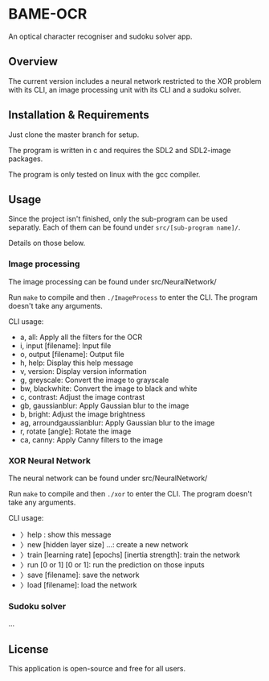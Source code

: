 # BAME-OCR

An optical character recogniser and sudoku solver app. 

## Overview

The current version includes a neural network restricted to the XOR problem with
its CLI, an image processing unit with its CLI and a sudoku solver.

## Installation & Requirements

Just clone the master branch for setup.

The program is written in c and requires the SDL2 and SDL2-image packages.

The program is only tested on linux with the gcc compiler.

## Usage

Since the project isn't finished, only the sub-program can be used separatly.
Each of them can be found under ```src/[sub-program name]/```.

Details on those below.

### Image processing

The image processing can be found under src/NeuralNetwork/ 

Run ```make``` to compile and then ```./ImageProcess``` to enter the CLI.
The program doesn't take any arguments.

CLI usage:

* a, all: Apply all the filters for the OCR
* i, input [filename]: Input file
* o, output [filename]: Output file
* h, help: Display this help message
* v, version: Display version information
* g, greyscale: Convert the image to grayscale
* bw, blackwhite: Convert the image to black and white
* c, contrast: Adjust the image contrast
* gb, gaussianblur: Apply Gaussian blur to the image
* b, bright: Adjust the image brightness
* ag, arroundgaussianblur: Apply Gaussian blur to the image
* r, rotate [angle]: Rotate the image
* ca, canny: Apply Canny filters to the image

### XOR Neural Network

The neural network can be found under src/NeuralNetwork/ 

Run ```make``` to compile and then ```./xor``` to enter the CLI.
The program doesn't take any arguments.

CLI usage:

* 〉help : show this message
* 〉new [hidden layer size] ...: create a new network
* 〉train [learning rate] [epochs] [inertia strength]: train the network
* 〉run [0 or 1] [0 or 1]: run the prediction on those inputs
* 〉save [filename]: save the network
* 〉load [filename]: load the network


### Sudoku solver

...


## License 

This application is open-source and free for all users.


